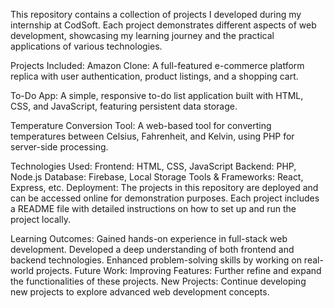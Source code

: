 This repository contains a collection of projects I developed during my internship at CodSoft. Each project demonstrates different aspects of web development, showcasing my learning journey and the practical applications of various technologies.

Projects Included:
Amazon Clone: A full-featured e-commerce platform replica with user authentication, product listings, and a shopping cart.

To-Do App: A simple, responsive to-do list application built with HTML, CSS, and JavaScript, featuring persistent data storage.

Temperature Conversion Tool: A web-based tool for converting temperatures between Celsius, Fahrenheit, and Kelvin, using PHP for server-side processing.

Technologies Used:
Frontend: HTML, CSS, JavaScript
Backend: PHP, Node.js
Database: Firebase, Local Storage
Tools & Frameworks: React, Express, etc.
Deployment:
The projects in this repository are deployed and can be accessed online for demonstration purposes. Each project includes a README file with detailed instructions on how to set up and run the project locally.

Learning Outcomes:
Gained hands-on experience in full-stack web development.
Developed a deep understanding of both frontend and backend technologies.
Enhanced problem-solving skills by working on real-world projects.
Future Work:
Improving Features: Further refine and expand the functionalities of these projects.
New Projects: Continue developing new projects to explore advanced web development concepts.
